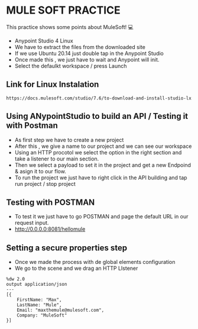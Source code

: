 # MULE SOFT PRACTICE

This practice shows some points about MuleSoft! 💻

 - Anypoint Studio 4 Linux
 - We have to extract the files from the downloaded site
 - If we use Ubuntu 20.14 just double tap in the Anypoint Studio 
 - Once made this , we just have to wait and Anypoint will init.
 - Select the defaulkt workspace / press Launch

## Link for Linux Instalation
`https://docs.mulesoft.com/studio/7.6/to-download-and-install-studio-lx`
    

## Using ANypointStudio to build an API / Testing it with Postman
  - As first step we have to create a new project 
  - After this , we give a name to our project and we can see our workspace 
  - Using an HTTP procotol we select the option in the right section and take a listener to our main section.
  - Then we select a payload to set it in the project and get a new Endpoind & asign it to our flow.
  - To run the project we just have to right click in the API building and tap run project / stop project

## Testing with POSTMAN 
  - To test it we just have to go POSTMAN and page the default URL in our request input.
  - http://0.0.0.0:8081/hellomule


## Setting a secure properties step
- Once we made the process with de global elements configuration 
- We go to the scene and we drag an HTTP LIstener

```
%dw 2.0
output application/json
---
[{
	FirstName: "Max",
	LastName: "Mule",
	Email: "maxthemule@mulesoft.com",
	Company: "MuleSoft"
}]

```
